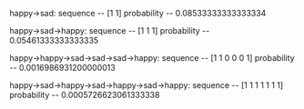 happy->sad:
sequence -- [1 1]
probability -- 0.08533333333333334

happy->sad->happy:
sequence -- [1 1 1]
probability -- 0.05461333333333335

happy->happy->sad->sad->sad->happy:
sequence -- [1 1 0 0 0 1]
probability -- 0.0016986931200000013

happy->sad->happy->sad->happy->sad->happy:
sequence -- [1 1 1 1 1 1 1]
probability -- 0.0005726623061333338
